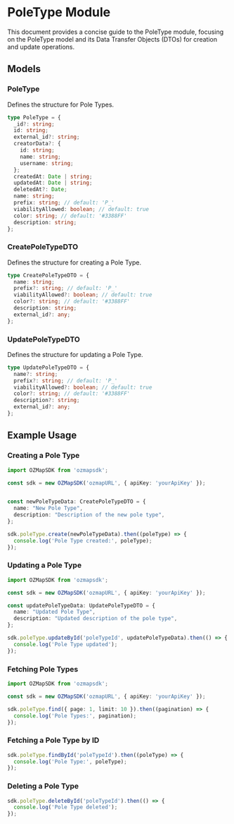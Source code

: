 # PoleType Module

This document provides a concise guide to the PoleType module, focusing on the PoleType model and its Data Transfer Objects (DTOs) for creation and update operations.

## Models

### PoleType

Defines the structure for Pole Types.

```typescript
type PoleType = {
  _id?: string;
  id: string;
  external_id?: string;
  creatorData?: {
    id: string;
    name: string;
    username: string;
  };
  createdAt: Date | string;
  updatedAt: Date | string;
  deletedAt?: Date;
  name: string;
  prefix: string; // default: 'P_'
  viabilityAllowed: boolean; // default: true
  color: string; // default: '#3388FF'
  description: string;
};
```

### CreatePoleTypeDTO

Defines the structure for creating a Pole Type.

```typescript
type CreatePoleTypeDTO = {
  name: string;
  prefix?: string; // default: 'P_'
  viabilityAllowed?: boolean; // default: true
  color?: string; // default: '#3388FF'
  description: string;
  external_id?: any;
};
```

### UpdatePoleTypeDTO

Defines the structure for updating a Pole Type.

```typescript
type UpdatePoleTypeDTO = {
  name?: string;
  prefix?: string; // default: 'P_'
  viabilityAllowed?: boolean; // default: true
  color?: string; // default: '#3388FF'
  description?: string;
  external_id?: any;
};
```

## Example Usage

### Creating a Pole Type

```typescript
import OZMapSDK from 'ozmapsdk';

const sdk = new OZMapSDK('ozmapURL', { apiKey: 'yourApiKey' });


const newPoleTypeData: CreatePoleTypeDTO = {
  name: "New Pole Type",
  description: "Description of the new pole type",
};

sdk.poleType.create(newPoleTypeData).then((poleType) => {
  console.log('Pole Type created:', poleType);
});
```

### Updating a Pole Type

```typescript
import OZMapSDK from 'ozmapsdk';

const sdk = new OZMapSDK('ozmapURL', { apiKey: 'yourApiKey' });

const updatePoleTypeData: UpdatePoleTypeDTO = {
  name: "Updated Pole Type",
  description: "Updated description of the pole type",
};

sdk.poleType.updateById('poleTypeId', updatePoleTypeData).then(() => {
  console.log('Pole Type updated');
});
```

### Fetching Pole Types

```typescript
import OZMapSDK from 'ozmapsdk';

const sdk = new OZMapSDK('ozmapURL', { apiKey: 'yourApiKey' });

sdk.poleType.find({ page: 1, limit: 10 }).then((pagination) => {
  console.log('Pole Types:', pagination);
});
```

### Fetching a Pole Type by ID

```typescript
sdk.poleType.findById('poleTypeId').then((poleType) => {
  console.log('Pole Type:', poleType);
});
```

### Deleting a Pole Type

```typescript
sdk.poleType.deleteById('poleTypeId').then(() => {
  console.log('Pole Type deleted');
});
```